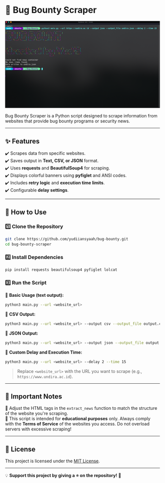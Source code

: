 # 🚀 Bug Bounty Scraper

![Bug Bounty Scraper](test.png)

Bug Bounty Scraper is a Python script designed to scrape information from websites that provide bug bounty programs or security news.

---

## ✨ Features

✔️ Scrapes data from specific websites.  
✔️ Saves output in **Text, CSV, or JSON** format.  
✔️ Uses **requests** and **BeautifulSoup4** for scraping.  
✔️ Displays colorful banners using **pyfiglet** and ANSI codes.  
✔️ Includes **retry logic** and **execution time limits**.  
✔️ Configurable **delay settings**.  

---

## 🚀 How to Use

### 1️⃣ Clone the Repository
```bash
git clone https://github.com/yudiiansyaah/bug-bounty.git
cd bug-bounty-scraper
```

### 2️⃣ Install Dependencies
```bash
pip install requests beautifulsoup4 pyfiglet lolcat
```

### 3️⃣ Run the Script

🔹 **Basic Usage (text output):**
```bash
python3 main.py --url <website_url>
```

🔹 **CSV Output:**
```bash
python3 main.py --url <website_url> --output csv --output_file output.csv
```

🔹 **JSON Output:**
```bash
python3 main.py --url <website_url> --output json --output_file output.json
```

🔹 **Custom Delay and Execution Time:**
```bash
python3 main.py --url <website_url> --delay 2 --time 15
```

> Replace `<website_url>` with the URL you want to scrape (e.g., `https://www.undira.ac.id`).

---

## 📝 Important Notes

🔹 Adjust the HTML tags in the `extract_news` function to match the structure of the website you're scraping.  
🔹 This script is intended for **educational purposes** only. Always comply with the **Terms of Service** of the websites you access. Do not overload servers with excessive scraping!

---

## 📜 License

This project is licensed under the [MIT License](LICENSE).

---

💡 **Support this project by giving a ⭐ on the repository!** 🚀

